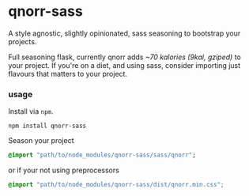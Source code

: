 # qnorr-sass
A style agnostic, slightly opinionated, sass seasoning to bootstrap your projects.  

Full seasoning flask, currently qnorr adds _~70 kalories (9kal, gziped)_ to your project.
If you're on a diet, and using sass, consider importing just flavours that matters to your project.

### usage
Install via `npm`.
```shell
npm install qnorr-sass
```

Season your project
```SASS
@import "path/to/node_modules/qnorr-sass/sass/qnorr";
```

or if your not using preprocessors

```CSS
@import "path/to/node_modules/qnorr-sass/dist/qnorr.min.css";
```

